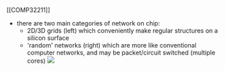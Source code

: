 [[COMP32211]]

- there are two main categories of network on chip:
	- 2D/3D grids (left) which conveniently make regular structures on a silicon surface
	- 'random' networks (right) which are more like conventional computer networks, and may be packet/circuit switched (multiple cores)
![](https://i.imgur.com/PhXIc8z.png)
